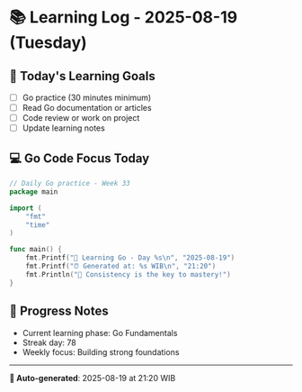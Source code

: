 # 📚 Learning Log - 2025-08-19 (Tuesday)

## 🎯 Today's Learning Goals
- [ ] Go practice (30 minutes minimum)
- [ ] Read Go documentation or articles
- [ ] Code review or work on project
- [ ] Update learning notes

## 💻 Go Code Focus Today
```go
// Daily Go practice - Week 33
package main

import (
    "fmt"
    "time"
)

func main() {
    fmt.Printf("🚀 Learning Go - Day %s\n", "2025-08-19")
    fmt.Printf("⏰ Generated at: %s WIB\n", "21:20")
    fmt.Println("💪 Consistency is the key to mastery!")
}
```

## 🌟 Progress Notes
- Current learning phase: Go Fundamentals
- Streak day: 78
- Weekly focus: Building strong foundations

---
**🤖 Auto-generated**: 2025-08-19 at 21:20 WIB
